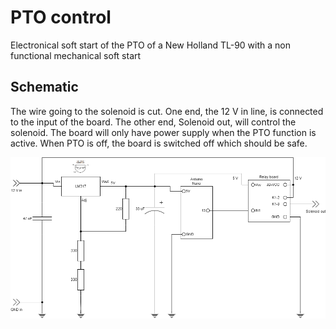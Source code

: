 # PTO control
Electronical soft start of the PTO of a New Holland TL-90 with a non functional mechanical soft start

## Schematic
The wire going to the solenoid is cut. One end, the 12 V in line, is connected to the input of the board. The other end, Solenoid out, will control the solenoid. The board will only have power supply when the PTO function is active. When PTO is off, the board is switched off which should be safe.

![pto_control_schematic-With_relay](pto_control_schematic-With_relay.png)
